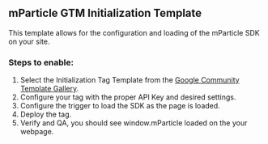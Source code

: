 ## mParticle GTM Initialization Template
This template allows for the configuration and loading of the mParticle SDK on your site. 

### Steps to enable: 
1. Select the Initialization Tag Template from the [Google Community Template Gallery](https://tagmanager.google.com/gallery/#/?page=1). 
2. Configure your tag with the proper API Key and desired settings. 
3. Configure the trigger to load the SDK as the page is loaded. 
4. Deploy the tag. 
5. Verify and QA, you should see window.mParticle loaded on the your webpage. 
